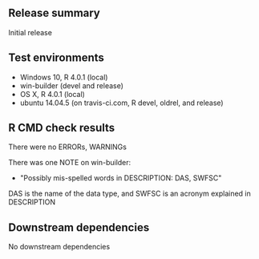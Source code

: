 ## Release summary
Initial release

## Test environments
* Windows 10, R 4.0.1 (local)
* win-builder (devel and release)
* OS X, R 4.0.1 (local)
* ubuntu 14.04.5 (on travis-ci.com, R devel, oldrel, and release)

## R CMD check results
There were no ERRORs, WARNINGs

There was one NOTE on win-builder: 

* "Possibly mis-spelled words in DESCRIPTION: DAS, SWFSC"

DAS is the name of the data type, and SWFSC is an acronym explained in DESCRIPTION

## Downstream dependencies
No downstream dependencies
